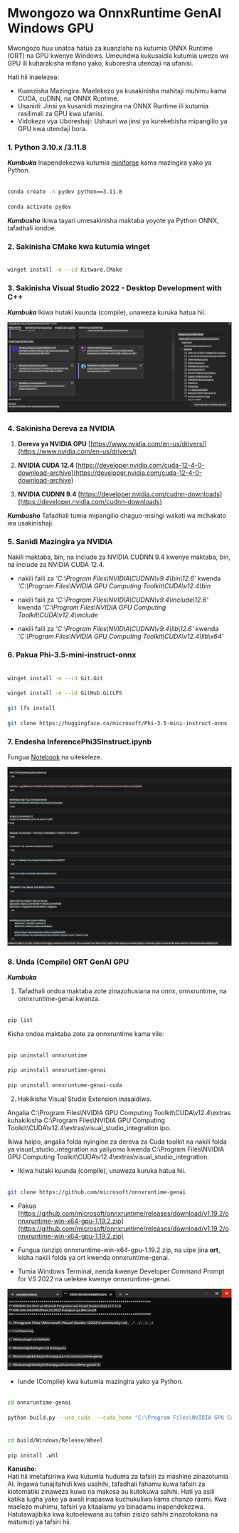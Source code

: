 # **Mwongozo wa OnnxRuntime GenAI Windows GPU**

Mwongozo huu unatoa hatua za kuanzisha na kutumia ONNX Runtime (ORT) na GPU kwenye Windows. Umeundwa kukusaidia kutumia uwezo wa GPU ili kuharakisha mifano yako, kuboresha utendaji na ufanisi.

Hati hii inaelezea:

- Kuanzisha Mazingira: Maelekezo ya kusakinisha mahitaji muhimu kama CUDA, cuDNN, na ONNX Runtime.
- Usanidi: Jinsi ya kusanidi mazingira na ONNX Runtime ili kutumia rasilimali za GPU kwa ufanisi.
- Vidokezo vya Uboreshaji: Ushauri wa jinsi ya kurekebisha mipangilio ya GPU kwa utendaji bora.

### **1. Python 3.10.x /3.11.8**

   ***Kumbuka*** Inapendekezwa kutumia [miniforge](https://github.com/conda-forge/miniforge/releases/latest/download/Miniforge3-Windows-x86_64.exe) kama mazingira yako ya Python.

   ```bash

   conda create -n pydev python==3.11.8

   conda activate pydev

   ```

   ***Kumbusho*** Ikiwa tayari umesakinisha maktaba yoyote ya Python ONNX, tafadhali iondoe.

### **2. Sakinisha CMake kwa kutumia winget**

   ```bash

   winget install -e --id Kitware.CMake

   ```

### **3. Sakinisha Visual Studio 2022 - Desktop Development with C++**

   ***Kumbuka*** Ikiwa hutaki kuunda (compile), unaweza kuruka hatua hii.

![CPP](../../../../../../translated_images/01.8964c1fa47e00dc36af710b967e72dd2f8a2be498e49c8d4c65c11ba105dedf8.sw.png)

### **4. Sakinisha Dereva za NVIDIA**

1. **Dereva ya NVIDIA GPU**  [https://www.nvidia.com/en-us/drivers/](https://www.nvidia.com/en-us/drivers/)

2. **NVIDIA CUDA 12.4** [https://developer.nvidia.com/cuda-12-4-0-download-archive](https://developer.nvidia.com/cuda-12-4-0-download-archive)

3. **NVIDIA CUDNN 9.4**  [https://developer.nvidia.com/cudnn-downloads](https://developer.nvidia.com/cudnn-downloads)

***Kumbusho*** Tafadhali tumia mipangilio chaguo-msingi wakati wa mchakato wa usakinishaji.

### **5. Sanidi Mazingira ya NVIDIA**

Nakili maktaba, bin, na include za NVIDIA CUDNN 9.4 kwenye maktaba, bin, na include za NVIDIA CUDA 12.4.

- nakili faili za *'C:\Program Files\NVIDIA\CUDNN\v9.4\bin\12.6'* kwenda *'C:\Program Files\NVIDIA GPU Computing Toolkit\CUDA\v12.4\bin*

- nakili faili za *'C:\Program Files\NVIDIA\CUDNN\v9.4\include\12.6'* kwenda *'C:\Program Files\NVIDIA GPU Computing Toolkit\CUDA\v12.4\include*

- nakili faili za *'C:\Program Files\NVIDIA\CUDNN\v9.4\lib\12.6'* kwenda *'C:\Program Files\NVIDIA GPU Computing Toolkit\CUDA\v12.4\lib\x64'*

### **6. Pakua Phi-3.5-mini-instruct-onnx**

   ```bash

   winget install -e --id Git.Git

   winget install -e --id GitHub.GitLFS

   git lfs install

   git clone https://huggingface.co/microsoft/Phi-3.5-mini-instruct-onnx

   ```

### **7. Endesha InferencePhi35Instruct.ipynb**

   Fungua [Notebook](../../../../../../code/09.UpdateSamples/Aug/ortgpu-phi35-instruct.ipynb) na uitekeleze.

![RESULT](../../../../../../translated_images/02.be96d16e7b1007f1f3941f65561553e62ccbd49c962f3d4a9154b8326c033ec1.sw.png)

### **8. Unda (Compile) ORT GenAI GPU**

   ***Kumbuka*** 
   
   1. Tafadhali ondoa maktaba zote zinazohusiana na onnx, onnxruntime, na onnxruntime-genai kwanza.

   ```bash

   pip list 
   
   ```

   Kisha ondoa maktaba zote za onnxruntime kama vile:

   ```bash

   pip uninstall onnxruntime

   pip uninstall onnxruntime-genai

   pip uninstall onnxruntume-genai-cuda
   
   ```

   2. Hakikisha Visual Studio Extension inasaidiwa.

   Angalia C:\Program Files\NVIDIA GPU Computing Toolkit\CUDA\v12.4\extras kuhakikisha C:\Program Files\NVIDIA GPU Computing Toolkit\CUDA\v12.4\extras\visual_studio_integration ipo. 

   Ikiwa haipo, angalia folda nyingine za dereva za Cuda toolkit na nakili folda ya visual_studio_integration na yaliyomo kwenda C:\Program Files\NVIDIA GPU Computing Toolkit\CUDA\v12.4\extras\visual_studio_integration.

   - Ikiwa hutaki kuunda (compile), unaweza kuruka hatua hii.

   ```bash

   git clone https://github.com/microsoft/onnxruntime-genai

   ```

   - Pakua [https://github.com/microsoft/onnxruntime/releases/download/v1.19.2/onnxruntime-win-x64-gpu-1.19.2.zip](https://github.com/microsoft/onnxruntime/releases/download/v1.19.2/onnxruntime-win-x64-gpu-1.19.2.zip)

   - Fungua (unzip) onnxruntime-win-x64-gpu-1.19.2.zip, na uipe jina **ort**, kisha nakili folda ya ort kwenda onnxruntime-genai.

   - Tumia Windows Terminal, nenda kwenye Developer Command Prompt for VS 2022 na uelekee kwenye onnxruntime-genai.

![RESULT](../../../../../../translated_images/03.53bb08e3bde53edd1735c5546fb32b9b0bdba93d8241c5e6e3196d8bc01adbd7.sw.png)

   - Iunde (Compile) kwa kutumia mazingira yako ya Python.

   ```bash

   cd onnxruntime-genai

   python build.py --use_cuda  --cuda_home "C:\Program Files\NVIDIA GPU Computing Toolkit\CUDA\v12.4" --config Release
 

   cd build/Windows/Release/Wheel

   pip install .whl

   ```

**Kanusho**:  
Hati hii imetafsiriwa kwa kutumia huduma za tafsiri za mashine zinazotumia AI. Ingawa tunajitahidi kwa usahihi, tafadhali fahamu kuwa tafsiri za kiotomatiki zinaweza kuwa na makosa au kutokuwa sahihi. Hati ya asili katika lugha yake ya awali inapaswa kuchukuliwa kama chanzo rasmi. Kwa maelezo muhimu, tafsiri ya kitaalamu ya binadamu inapendekezwa. Hatutawajibika kwa kutoelewana au tafsiri zisizo sahihi zinazotokana na matumizi ya tafsiri hii.